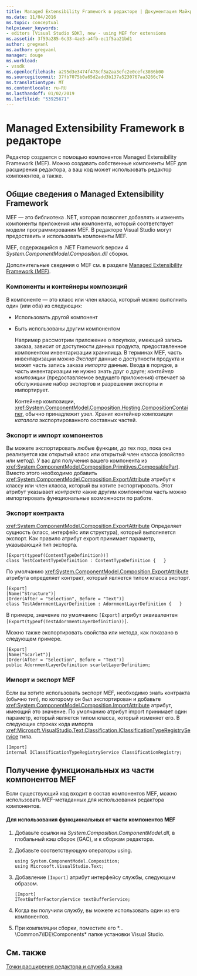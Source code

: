 ```yaml
---
title: Managed Extensibility Framework в редакторе | Документация Майкрософт
ms.date: 11/04/2016
ms.topic: conceptual
helpviewer_keywords:
- editors [Visual Studio SDK], new - using MEF for extensions
ms.assetid: 3f59a285-6c33-4ae3-a4fb-ec1f5aa21bd1
author: gregvanl
ms.author: gregvanl
manager: douge
ms.workload:
- vssdk
ms.openlocfilehash: a295d3e3474f478cf3a2aa3efc2e0cefc3086b00
ms.sourcegitcommit: 37fb7075b0a65d2add3b137a5230767aa3266c74
ms.translationtype: MT
ms.contentlocale: ru-RU
ms.lasthandoff: 01/02/2019
ms.locfileid: "53925671"
---
```

# <a name="managed-extensibility-framework-in-the-editor"></a>Managed Extensibility Framework в редакторе
Редактор создается с помощью компонентов Managed Extensibility Framework (MEF). Можно создавать собственные компоненты MEF для расширения редактора, а ваш код может использовать редактор компонентов, а также.  
  
## <a name="overview-of-the-managed-extensibility-framework"></a>Общие сведения о Managed Extensibility Framework  
 MEF — это библиотека .NET, которая позволяет добавлять и изменять компоненты приложения или компонента, который соответствует модели программирования MEF. В редакторе Visual Studio могут предоставить и использовать компоненты MEF.  
  
 MEF, содержащийся в .NET Framework версии 4 *System.ComponentModel.Composition.dll* сборки.  
  
 Дополнительные сведения о MEF см. в разделе [Managed Extensibility Framework (MEF)](/dotnet/framework/mef/index).  
  
### <a name="component-parts-and-composition-containers"></a>Компоненты и контейнеры композиций  
 В компоненте — это класс или член класса, который можно выполнить один (или оба) из следующих:  
  
- Использовать другой компонент  
  
- Быть использованы другим компонентом  
  
  Например рассмотрим приложение о покупках, имеющий запись заказа, зависит от доступности данных продукта, предоставленное компонентом инвентаризации хранилища. В терминах MEF, часть инвентаризации можно *Экспорт* данные о доступности продукта и может часть запись заказа *импорта* данные. Ввода в порядке, а часть инвентаризации не нужно знать друг о друге; *контейнер композиции* (предоставляемое ведущего приложения) отвечает за обслуживание набор экспортов и разрешении экспорты и импортирует.  
  
  Контейнер композиции, <xref:System.ComponentModel.Composition.Hosting.CompositionContainer>, обычно принадлежит узел. Хранит контейнер композиции *каталога* экспортированного составных частей.  
  
### <a name="export-and-import-component-parts"></a>Экспорт и импорт компонентов  
 Вы можете экспортировать любые функции, до тех пор, пока она реализуется как открытый класс или открытый член класса (свойство или метод). У вас для получения вашего компонента из <xref:System.ComponentModel.Composition.Primitives.ComposablePart>. Вместо этого необходимо добавить <xref:System.ComponentModel.Composition.ExportAttribute> атрибут к классу или член класса, который вы хотите экспортировать. Этот атрибут указывает *контракта* какие другим компонентом часть можно импортировать функциональные возможности по работе.  
  
### <a name="the-export-contract"></a>Экспорт контракта  
 <xref:System.ComponentModel.Composition.ExportAttribute> Определяет сущность (класс, интерфейс или структура), который выполняется экспорт. Как правило атрибут export принимает параметр, указывающий тип экспорта.  
  
```  
[Export(typeof(ContentTypeDefinition))]  
class TestContentTypeDefinition : ContentTypeDefinition {   }  
```  
  
 По умолчанию <xref:System.ComponentModel.Composition.ExportAttribute> атрибута определяет контракт, который является типом класса экспорт.  
  
```  
[Export]  
[Name("Structure")]  
[Order(After = "Selection", Before = "Text")]  
class TestAdornmentLayerDefinition : AdornmentLayerDefinition {   }  
```  
  
 В примере, значение по умолчанию `[Export]` атрибут эквивалентен `[Export(typeof(TestAdornmentLayerDefinition))]`.  
  
 Можно также экспортировать свойства или метода, как показано в следующем примере.  
  
```  
[Export]  
[Name("Scarlet")]  
[Order(After = "Selection", Before = "Text")]  
public AdornmentLayerDefinition scarletLayerDefinition;  
```  
  
### <a name="import-a-mef-export"></a>Импорт и экспорт MEF  
 Если вы хотите использовать экспорт MEF, необходимо знать контракта (обычно тип), по которому он был экспортирован и добавьте <xref:System.ComponentModel.Composition.ImportAttribute> атрибут, имеющий это значение. По умолчанию атрибут import принимает один параметр, который является типом класса, который изменяет его. В следующих строках кода импорта <xref:Microsoft.VisualStudio.Text.Classification.IClassificationTypeRegistryService> типа.  
  
```  
[Import]  
internal IClassificationTypeRegistryService ClassificationRegistry;  
```  
  
## <a name="get-editor-functionality-from-a-mef-component-part"></a>Получение функциональных из части компонентов MEF  
 Если существующий код входит в состав компонентов MEF, можно использовать MEF-метаданных для использования редактора компонентов.  
  
#### <a name="to-consume-editor-functionality-from-a-mef-component-part"></a>Для использования функциональных от части компонентов MEF  
  
1.  Добавьте ссылки на *System.Composition.ComponentModel.dll*, в глобальный кэш сборок (GAC), и к сборкам редактора.  
  
2.  Добавьте соответствующую операторы using.  
  
    ```  
    using System.ComponentModel.Composition;  
    using Microsoft.VisualStudio.Text;  
    ```  
  
3.  Добавление `[Import]` атрибут интерфейсу службы, следующим образом.  
  
    ```  
    [Import]  
    ITextBufferFactoryService textBufferService;  
    ```  
  
4.  Когда вы получили службу, вы можете использовать один из его компонентов.  
  
5.  При компиляции сборки, поместите его *... \Common7\IDE\Components\* папке установки Visual Studio.  
  
## <a name="see-also"></a>См. также  
 [Точки расширения редактора и служба языка](../extensibility/language-service-and-editor-extension-points.md)